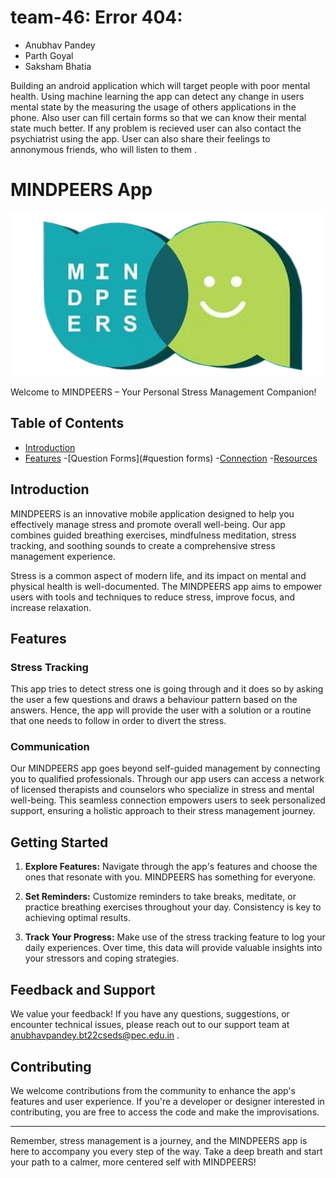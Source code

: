 # team-46: Error 404: 
 - Anubhav Pandey 
 - Parth Goyal
 - Saksham Bhatia

Building an android application which will target people with poor mental health.
Using machine learning the app can detect any change in users mental state by the measuring the usage of others applications in the phone.
Also user can fill certain forms so that we can know their mental state much better.
If any problem is recieved user can also contact the psychiatrist using the app.
User can also share their feelings to annonymous friends, who will listen to them .

# MINDPEERS App

![MINDPEERS Logo](logo.png)

Welcome to MINDPEERS – Your Personal Stress Management Companion!

## Table of Contents

- [Introduction](#introduction)
- [Features](#features)
   -[Question Forms](#question forms)
   -[Connection](#connection)
   -[Resources](#resources)
## Introduction

MINDPEERS is an innovative mobile application designed to help you effectively manage stress and promote overall well-being. Our app combines guided breathing exercises, mindfulness meditation, stress tracking, and soothing sounds to create a comprehensive stress management experience.

Stress is a common aspect of modern life, and its impact on mental and physical health is well-documented. The MINDPEERS app aims to empower users with tools and techniques to reduce stress, improve focus, and increase relaxation.

## Features

### Stress Tracking

This app tries to detect stress one is going through and it does so by asking the user a few questions and draws a behaviour pattern based on the answers. Hence, the app will provide the user with a solution or a routine that one needs to follow in order to divert the stress.

### Communication

Our MINDPEERS app goes beyond self-guided management by connecting you to qualified professionals. Through our app users can access a network of licensed therapists and counselors who specialize in stress and mental well-being. This seamless connection empowers users to seek personalized support, ensuring a holistic approach to their stress management journey.


## Getting Started

1. **Explore Features:** Navigate through the app's features and choose the ones that resonate with you. MINDPEERS has something for everyone.

2. **Set Reminders:** Customize reminders to take breaks, meditate, or practice breathing exercises throughout your day. Consistency is key to achieving optimal results.

5. **Track Your Progress:** Make use of the stress tracking feature to log your daily experiences. Over time, this data will provide valuable insights into your stressors and coping strategies.

## Feedback and Support

We value your feedback! If you have any questions, suggestions, or encounter technical issues, please reach out to our support team at anubhavpandey.bt22cseds@pec.edu.in .

## Contributing

We welcome contributions from the community to enhance the app's features and user experience. If you're a developer or designer interested in contributing, you are free to access the code and make the improvisations.

---

Remember, stress management is a journey, and the MINDPEERS app is here to accompany you every step of the way. Take a deep breath and start your path to a calmer, more centered self with MINDPEERS!
